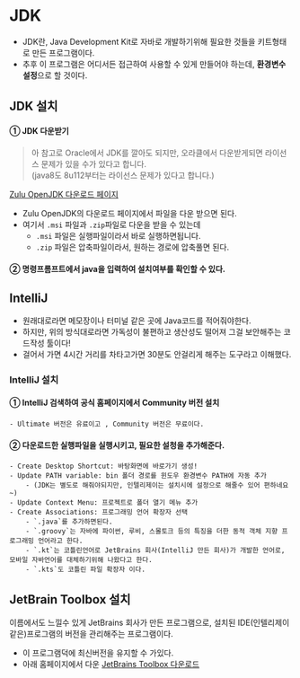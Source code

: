# JDK 
- JDK란, Java Development Kit로  자바로 개발하기위해 필요한 것들을 키트형태로 만든 프로그램이다. 
 - 추후 이 프로그램은 어디서든 접근하여 사용할 수 있게 만들어야 하는데, **환경변수 설정**으로 할 것이다.

## JDK 설치

#### ① JDK 다운받기
> 아 참고로 Oracle에서 JDK를 깔아도 되지만, 
> 오라클에서 다운받게되면 라이선스 문제가 있을 수가 있다고 합니다.   
>(java8도 8u112부터는 라이선스 문제가 있다고 합니다.)   

[Zulu OpenJDK 다운로드 페이지](https://www.azul.com/downloads/?version=java-11-lts&os=windows&architecture=x86-64-bit&package=jdk)
- Zulu OpenJDK의 다운로드 페이지에서 파일을 다운 받으면 된다. 
 - 여기서 `.msi` 파일과 `.zip`파일로 다운을 받을 수 있는데 
    - `.msi` 파일은 실행파일이라서 바로 실행하면됩니다. 
    - `.zip` 파일은 압축파일이라서, 원하는 경로에 압축풀면 된다. 


#### ② 명령프롬프트에서 java을 입력하여 설치여부를 확인할 수 있다. 

## IntelliJ 
- 원래대로라면 메모장이나 터미널 같은 곳에 Java코드를 적어줘야한다. 
- 하지만, 위의 방식대로라면 가독성이 불편하고 생산성도 떨어져 그걸 보안해주는 코드작성 툴이다!
- 걸어서 가면 4시간 거리를 차타고가면 30분도 안걸리게 해주는 도구라고 이해했다.

### IntelliJ 설치 
 #### ①  IntelliJ 검색하여 공식 홈페이지에서 Community 버전 설치
    - Ultimate 버전은 유료이고 , Community 버전은 무료이다.
 #### ② 다운로드한 실행파일을 실행시키고, 필요한 설청을 추가해준다. 
    - Create Desktop Shortcut: 바탕화면에 바로가기 생성! 
    - Update PATH variable: bin 폴더 경로를 윈도우 환경변수 PATH에 자동 추가
        - (JDK는 별도로 해줘야되지만, 인텔리제이는 설치시에 설정으로 해줄수 있어 편하네요~)
    - Update Context Menu: 프로젝트로 폴더 열기 메뉴 추가
    - Create Associations: 프로그래밍 언어 확장자 선택 
        - `.java`를 추가하면된다. 
        - `.groovy`는 자바에 파이썬, 루비, 스몰토크 등의 특징을 더한 동적 객체 지향 프로그래밍 언어라고 한다.
        - `.kt`는 코틀린언어로 JetBrains 회사(IntelliJ 만든 회사)가 개발한 언어로, 모바일 자바언어를 대체하기위해 나왔다고 한다. 
        - `.kts`도 코틀린 파일 확장자 이다.

## JetBrain Toolbox 설치
이름에서도 느낄수 있게 JetBrains 회사가 만든 프로그램으로,  설치된 IDE(인텔리제이 같은)프로그램의 버전을 관리해주는 프로그램이다.
- 이 프로그램덕에 최신버전을 유지할 수 가있다.
- 아래 홈페이지에서 다운 
 [JetBrains Toolbox 다운로드](https://www.jetbrains.com/lp/toolbox/)
